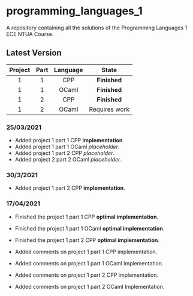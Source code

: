 # programming_languages_1

A repository containing all the solutions of the Programming Languages 1 ECE NTUA Course.

## Latest Version

| Project | Part | Language |        State        |
|:-------:|:----:|:--------:|:-------------------:|
|    1    |   1  |    CPP   |     **Finished**    |
|    1    |   1  |   OCaml  |     **Finished**    |
|    1    |   2  |    CPP   |     **Finished**    |
|    1    |   2  |   OCaml  |    Requires work    |



### 25/03/2021
- Added project 1 part 1 CPP **implementation**.
- Added project 1 part 1 OCaml *placeholder*.
- Added project 1 part 2 CPP *placeholder*.
- Added project 2 part 2 OCaml *placeholder*.

### 30/3/2021
- Added project 1 part 2 CPP **implementation**.


### 17/04/2021

- Finished the project 1 part 1 CPP **optimal implementation**.
- Finished the project 1 part 1 OCaml **optimal implementation**.
- Finished the project 1 part 2 CPP **optimal implementation**.

- Added comments on project 1 part 1 CPP implementation.
- Added comments on project 1 part 1 OCaml implementation.
- Added comments on project 1 part 2 CPP implementation.
- Added comments on project 1 part 2 OCaml Implementation.
